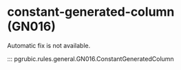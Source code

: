 # constant-generated-column (GN016)

Automatic fix is not available.

::: pgrubic.rules.general.GN016.ConstantGeneratedColumn
